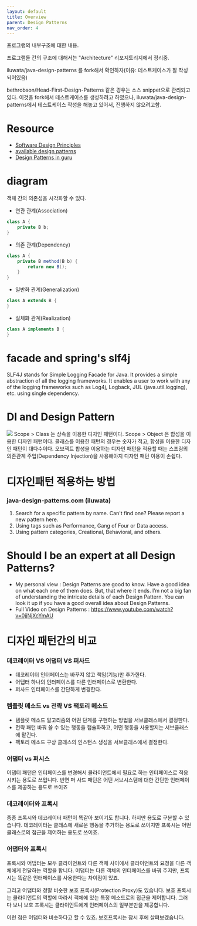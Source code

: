 ```yaml
---
layout: default
title: Overview
parent: Design Patterns
nav_order: 4
---
```


프로그램의 내부구조에 대한 내용.

프로그램들 간의 구조에 대해서는 "Architecture" 리포지토리지에서 정리중.

iluwata/java-design-patterns 를 fork해서 확인하자(이유: 테스트케이스가 잘 작성되어있음)

bethrobson/Head-First-Design-Patterns 같은 경우는 소스 snippet으로 관리되고 있다. 이것을 fork해서 테스트케이스를 생성하려고 하였으나, iluwata/java-design-patterns에서 테스트케이스 작성을 해놓고 있어서, 진행하지 않으려고함.

# Resource
* [Software Design Principles](https://java-design-patterns.com/principles/)
* [available design patterns](https://java-design-patterns.com/patterns/)
* [Design Patterns in guru](https://refactoring.guru/design-patterns)

# diagram
객체 간의 의존성을 시각화할 수 있다.

* 연관 관계(Association)

```java
class A {
    private B b;
}
```

* 의존 관계(Dependency)

```java
class A {
    private B method(B b) {
        return new B();
    }
}
```

* 일반화 관계(Generalization)

```java
class A extends B {
}
```

* 실체화 관계(Realization)

```java
class A implements B {
}
```

# facade and spring's slf4j
SLF4J stands for Simple Logging Facade for Java. It provides a simple abstraction of all the logging frameworks. It enables a user to work with any of the logging frameworks such as Log4j, Logback, JUL (java.util.logging), etc. using single dependency.

# DI and Design Pattern
![](/images/programming-design/design-patterns-categorized.webp)
Scope > Class 는 상속을 이용한 디자인 패턴이다.
Scope > Object 은 합성을 이용한 디자인 패턴이다.
클래스를 이용한 패턴의 경우는 숫자가 적고, 합성을 이용한 디자인 패턴이 대다수이다.
오브젝트 합성을 이용하는 디자인 패턴을 적용할 때는 스프링의 의존관계 주입(Dependency Injection)을 사용해야지 디자인 패턴 이용이 손쉽다.


# 디자인패턴 적용하는 방법

### java-design-patterns.com (iluwata)
1. Search for a specific pattern by name. Can't find one? Please report a new pattern here.
2. Using tags such as Performance, Gang of Four or Data access.
3. Using pattern categories, Creational, Behavioral, and others.


# Should I be an expert at all Design Patterns?
- My personal view : Design Patterns are good to know. Have a good idea on what each one of them does. But, that where it ends. I’m not a big fan of understanding the intricate details of each Design Pattern. You can look it up if you have a good overall idea about Design Patterns.
- Full Video on Design Patterns : https://www.youtube.com/watch?v=0jjNjXcYmAU


# 디자인 패턴간의 비교

### 데코레이터 VS 어댑터 VS 퍼사드

* 데코레이터
인터페이스는 바꾸지 않고 책임(기능)만 추가한다.
* 어댑터
하나의 인터페이스를 다른 인터페이스로 변환한다.
* 퍼사드
인터페이스를 간단하게 변경한다.

### 템플릿 메소드 vs 전략 VS 팩토리 메소드
* 템플릿 메소드
알고리즘의 어떤 단계를 구현하는 방법을 서브클래스에서 결정한다.
* 전략 패턴
바꿔 쓸 수 있는 행동을 캡슐화하고, 어떤 행동을 사용할지는 서브클래스에 맡긴다.
* 팩토리 메소드
구상 클래스의 인스턴스 생성을 서브클래스에서 결정한다.

### 어댑터 vs 퍼시스
어댑터 패턴은 인터페이스를 변경해서 클라이언트에서 필요로 하는 인터페이스로 적응시키는 용도로 쓰입니다. 반면 퍼
사드 패턴은 어떤 서브시스템에 대한 간단한 인터페이스를 제공하는 용도로 쓰이죠

### 데코레이터와 프록시
종종 프록시와 데코레이터 패턴이 똑같아 보이기도 합니다. 하지만 용도로 구분할 수 있습니다. 데코레이터는 클래스에 새로운 행동을 추가하는 용도로 쓰이지만 프록시는 어떤 클래스로의 접근을 제어하는 용도로 쓰이죠.

### 어댑터와 프록시
프록시와 어댑터는 모두 클라이언트와 다른 객체 사이에서 클라이언트의 요청을 다른 객체에게 전달하는 역할을 합니다. 어댑터는 다른 객체의 인터페이스를 바꿔 주지만, 프록시는 똑같은 인터페이스를 사용한다는 차이점이 있죠.

그리고 어댑터와 정말 비슷한 보호 프록시(Protection Proxy)도 있습니다. 보호 프록시는 클라이언트의 역할에 따라서 객체에 있는 특정 메소드로의 접근을 제어합니다. 그러다 보니 보호 프록시는 클라이언트에게 인터페이스의 일부분만을 제공합니다.

이런 점은 어댑터와 비슷하다고 할 수 있죠. 보호프록시는 잠시 후에 살펴보겠습니다.
